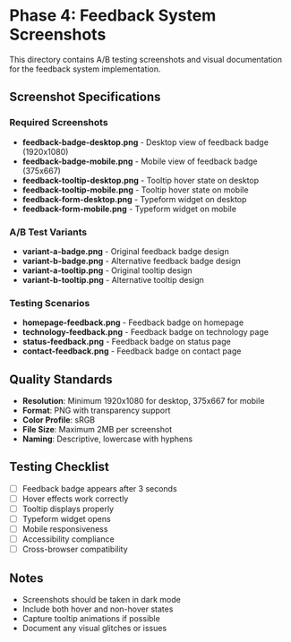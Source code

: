 # Phase 4: Feedback System Screenshots

This directory contains A/B testing screenshots and visual documentation for the feedback system implementation.

## Screenshot Specifications

### Required Screenshots
- **feedback-badge-desktop.png** - Desktop view of feedback badge (1920x1080)
- **feedback-badge-mobile.png** - Mobile view of feedback badge (375x667)
- **feedback-tooltip-desktop.png** - Tooltip hover state on desktop
- **feedback-tooltip-mobile.png** - Tooltip hover state on mobile
- **feedback-form-desktop.png** - Typeform widget on desktop
- **feedback-form-mobile.png** - Typeform widget on mobile

### A/B Test Variants
- **variant-a-badge.png** - Original feedback badge design
- **variant-b-badge.png** - Alternative feedback badge design
- **variant-a-tooltip.png** - Original tooltip design
- **variant-b-tooltip.png** - Alternative tooltip design

### Testing Scenarios
- **homepage-feedback.png** - Feedback badge on homepage
- **technology-feedback.png** - Feedback badge on technology page
- **status-feedback.png** - Feedback badge on status page
- **contact-feedback.png** - Feedback badge on contact page

## Quality Standards
- **Resolution**: Minimum 1920x1080 for desktop, 375x667 for mobile
- **Format**: PNG with transparency support
- **Color Profile**: sRGB
- **File Size**: Maximum 2MB per screenshot
- **Naming**: Descriptive, lowercase with hyphens

## Testing Checklist
- [ ] Feedback badge appears after 3 seconds
- [ ] Hover effects work correctly
- [ ] Tooltip displays properly
- [ ] Typeform widget opens
- [ ] Mobile responsiveness
- [ ] Accessibility compliance
- [ ] Cross-browser compatibility

## Notes
- Screenshots should be taken in dark mode
- Include both hover and non-hover states
- Capture tooltip animations if possible
- Document any visual glitches or issues